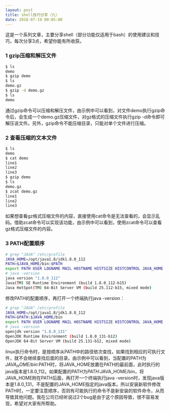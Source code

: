 ```yaml
---
layout: post
title: shell技巧分享（九）
date: 2018-07-19 00:05:00
---
```


这是一个系列文章，主要分享shell（部分功能仅适用于bash）的使用建议和技巧，每次分享3点，希望你能有所收获。

### 1 gzip压缩和解压文件

```bash
$ ls
demo
$ gzip demo 
$ ls
demo.gz
$ gzip -d demo.gz 
$ ls
demo
```

通过gzip命令可以压缩和解压文件，由示例中可以看到，对文件demo执行gzip命令后，会生成一个demo.gz压缩文件，对gz格式的压缩文件执行gzip -d命令即可解压该文件。另外，gzip命令不能压缩目录，只能对单个文件进行压缩。

### 2 查看压缩的文本文件

```bash
$ ls
demo
$ cat demo 
line1
line2
line3
$ gzip demo 
$ ls
demo.gz
$ zcat demo.gz 
line1
line2
line3
```

如果想查看gz格式压缩文件的内容，直接使用cat命令是无法查看的，会显示乱码。借助zcat命令可以实现该功能，由示例中可以看到，使用zcat命令可以查看gz格式压缩文件的内容。

### 3 PATH配置顺序

```bash
# grep "JAVA" /etc/profile
JAVA_HOME=/opt/java1.8/jdk1.8.0_112
PATH=$JAVA_HOME/bin:$PATH
export PATH USER LOGNAME MAIL HOSTNAME HISTSIZE HISTCONTROL JAVA_HOME
# java -version
java version "1.8.0_112"
Java(TM) SE Runtime Environment (build 1.8.0_112-b15)
Java HotSpot(TM) 64-Bit Server VM (build 25.112-b15, mixed mode)
```

修改PATH的配置顺序，再打开一个终端执行java -version：

```bash
# grep "JAVA" /etc/profile
JAVA_HOME=/opt/java1.8/jdk1.8.0_112
PATH=$PATH:$JAVA_HOME/bin
export PATH USER LOGNAME MAIL HOSTNAME HISTSIZE HISTCONTROL JAVA_HOME
# java -version
openjdk version "1.8.0_131"
OpenJDK Runtime Environment (build 1.8.0_131-b12)
OpenJDK 64-Bit Server VM (build 25.131-b12, mixed mode)
```

linux执行命令时，是按顺序从PATH中的路径依次查找，如果找到相应的可执行文件，就不会继续查找后面的目录。由示例中可以看到，当配置的PATH为$JAVA_HOME/bin:$PATH时，将JAVA_HOME放置在PATH的最前面，此时执行的java版本是1.8.0_112。如果配置的PATH为$PATH:$JAVA_HOME/bin，将JAVA_HOME附在PATH后面，再打开一个终端执行java -version时，发现java版本是1.8.0_131，不是配置的JAVA_HOME指定的java版本。所以安装新软件修改PATH时，一定要注意顺序，否则有可能执行的命令不是新安装的软件命令，从而导致其他问题。我在公司已经听说过2个bug是由于这个原因导致，很不容易发现，希望对大家有所帮助。

